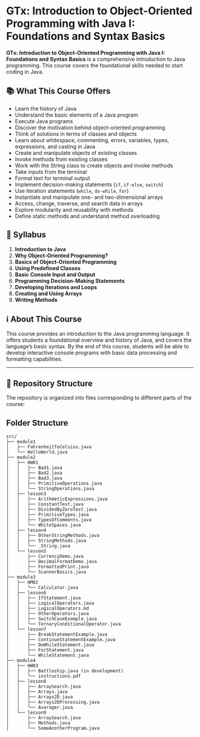 # GTx: Introduction to Object-Oriented Programming with Java I: Foundations and Syntax Basics


**GTx: Introduction to Object-Oriented Programming with Java I: Foundations and Syntax Basics** is a comprehensive introduction to Java programming. This course covers the foundational skills needed to start coding in Java.

## 📚 What This Course Offers
- Learn the history of Java
- Understand the basic elements of a Java program
- Execute Java programs
- Discover the motivation behind object-oriented programming
- Think of solutions in terms of classes and objects
- Learn about whitespace, commenting, errors, variables, types, expressions, and casting in Java
- Create and manipulate objects of existing classes
- Invoke methods from existing classes
- Work with the String class to create objects and invoke methods
- Take inputs from the terminal
- Format text for terminal output
- Implement decision-making statements (`if`, `if-else`, `switch`)
- Use iteration statements (`while`, `do-while`, `for`)
- Instantiate and manipulate one- and two-dimensional arrays
- Access, change, traverse, and search data in arrays
- Explore modularity and reusability with methods
- Define static methods and understand method overloading

## 📅 Syllabus
1. **Introduction to Java**
2. **Why Object-Oriented Programming?**
3. **Basics of Object-Oriented Programming**
4. **Using Predefined Classes**
5. **Basic Console Input and Output**
6. **Programming Decision-Making Statements**
7. **Developing Iterations and Loops**
8. **Creating and Using Arrays**
9. **Writing Methods**

## ℹ️ About This Course
This course provides an introduction to the Java programming language. It offers students a foundational overview and history of Java, and covers the language’s basic syntax. By the end of this course, students will be able to develop interactive console programs with basic data processing and formatting capabilities.

---

## 📂 Repository Structure
The repository is organized into files corresponding to different parts of the course:

## Folder Structure

```
src/
├── module1
│   ├── FahrenheitToCelsius.java
│   └── HelloWorld.java
├── module2
│   ├── HW01
│   │   ├── Bad1.java
│   │   ├── Bad2.java
│   │   ├── Bad3.java
│   │   ├── PrimitiveOperations.java
│   │   └── StringOperations.java
│   ├── lesson3
│   │   ├── ArithmeticExpressions.java
│   │   ├── ConstantTest.java
│   │   ├── DividedByZeroTest.java
│   │   ├── PrimitiveTypes.java
│   │   ├── TypesOfComments.java
│   │   └── WhiteSpaces.java
│   ├── lesson4
│   │   ├── OtherStringMethods.java
│   │   ├── StringMethods.java
│   │   └── _String.java
│   └── lesson5
│       ├── CurrencyDemo.java
│       ├── DecimalFormatDemo.java
│       ├── FormattedPrint.java
│       └── ScannerBasics.java
├── module3
│   ├── HM02
│   │   └── Calculator.java
│   ├── lesson6
│   │   ├── IfStatement.java
│   │   ├── LogicalOperators.java
│   │   ├── LogicalOperators.md
│   │   ├── OtherOperators.java
│   │   ├── SwitchCaseExample.java
│   │   └── TernaryConditionalOperator.java
│   └── lesson7
│       ├── BreakStatementExample.java
│       ├── ContinueStatementExample.java
│       ├── DoWhileStatement.java
│       ├── ForStatement.java
│       └── WhileStatement.java
├── module4
│   ├── HW03
│   │   ├── Battleship.java (in development)
│   │   └── instructions.pdf
│   ├── lesson8
│   │   ├── ArraySearch.java
│   │   ├── Arrays.java
│   │   ├── Arrays2D.java
│   │   ├── Arrays2DProcessing.java
│   │   └── Avarager.java
│   └── lesson9
│       ├── ArraySearch.java
│       ├── Methods.java
│       └── SomeAnotherProgram.java
```
